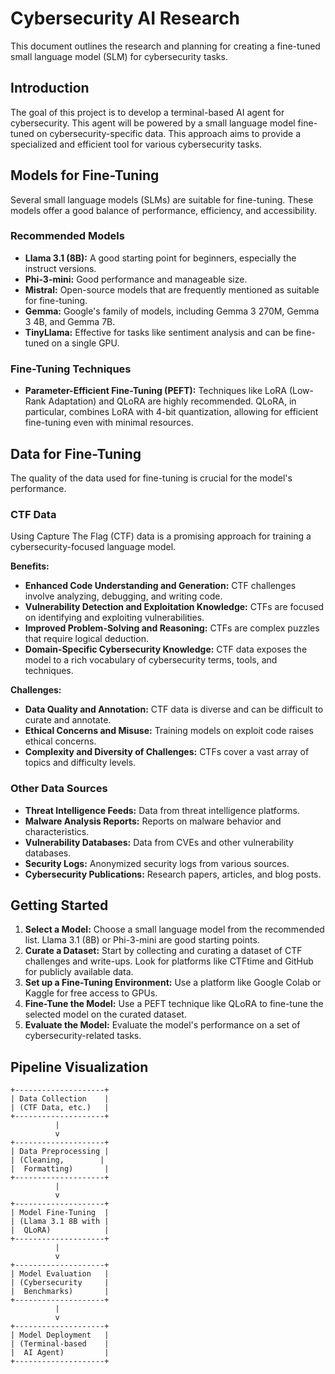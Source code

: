 # Cybersecurity AI Research

This document outlines the research and planning for creating a fine-tuned small language model (SLM) for cybersecurity tasks.

## Introduction

The goal of this project is to develop a terminal-based AI agent for cybersecurity. This agent will be powered by a small language model fine-tuned on cybersecurity-specific data. This approach aims to provide a specialized and efficient tool for various cybersecurity tasks.

## Models for Fine-Tuning

Several small language models (SLMs) are suitable for fine-tuning. These models offer a good balance of performance, efficiency, and accessibility.

### Recommended Models

*   **Llama 3.1 (8B):** A good starting point for beginners, especially the instruct versions.
*   **Phi-3-mini:** Good performance and manageable size.
*   **Mistral:** Open-source models that are frequently mentioned as suitable for fine-tuning.
*   **Gemma:** Google's family of models, including Gemma 3 270M, Gemma 3 4B, and Gemma 7B.
*   **TinyLlama:** Effective for tasks like sentiment analysis and can be fine-tuned on a single GPU.

### Fine-Tuning Techniques

*   **Parameter-Efficient Fine-Tuning (PEFT):** Techniques like LoRA (Low-Rank Adaptation) and QLoRA are highly recommended. QLoRA, in particular, combines LoRA with 4-bit quantization, allowing for efficient fine-tuning even with minimal resources.

## Data for Fine-Tuning

The quality of the data used for fine-tuning is crucial for the model's performance.

### CTF Data

Using Capture The Flag (CTF) data is a promising approach for training a cybersecurity-focused language model.

**Benefits:**

*   **Enhanced Code Understanding and Generation:** CTF challenges involve analyzing, debugging, and writing code.
*   **Vulnerability Detection and Exploitation Knowledge:** CTFs are focused on identifying and exploiting vulnerabilities.
*   **Improved Problem-Solving and Reasoning:** CTFs are complex puzzles that require logical deduction.
*   **Domain-Specific Cybersecurity Knowledge:** CTF data exposes the model to a rich vocabulary of cybersecurity terms, tools, and techniques.

**Challenges:**

*   **Data Quality and Annotation:** CTF data is diverse and can be difficult to curate and annotate.
*   **Ethical Concerns and Misuse:** Training models on exploit code raises ethical concerns.
*   **Complexity and Diversity of Challenges:** CTFs cover a vast array of topics and difficulty levels.

### Other Data Sources

*   **Threat Intelligence Feeds:** Data from threat intelligence platforms.
*   **Malware Analysis Reports:** Reports on malware behavior and characteristics.
*   **Vulnerability Databases:** Data from CVEs and other vulnerability databases.
*   **Security Logs:** Anonymized security logs from various sources.
*   **Cybersecurity Publications:** Research papers, articles, and blog posts.

## Getting Started

1.  **Select a Model:** Choose a small language model from the recommended list. Llama 3.1 (8B) or Phi-3-mini are good starting points.
2.  **Curate a Dataset:** Start by collecting and curating a dataset of CTF challenges and write-ups. Look for platforms like CTFtime and GitHub for publicly available data.
3.  **Set up a Fine-Tuning Environment:** Use a platform like Google Colab or Kaggle for free access to GPUs.
4.  **Fine-Tune the Model:** Use a PEFT technique like QLoRA to fine-tune the selected model on the curated dataset.
5.  **Evaluate the Model:** Evaluate the model's performance on a set of cybersecurity-related tasks.

## Pipeline Visualization

```
+--------------------+
| Data Collection    |
| (CTF Data, etc.)   |
+--------------------+
          |
          v
+--------------------+
| Data Preprocessing |
| (Cleaning,        |
|  Formatting)       |
+--------------------+
          |
          v
+--------------------+
| Model Fine-Tuning  |
| (Llama 3.1 8B with |
|  QLoRA)            |
+--------------------+
          |
          v
+--------------------+
| Model Evaluation   |
| (Cybersecurity     |
|  Benchmarks)       |
+--------------------+
          |
          v
+--------------------+
| Model Deployment   |
| (Terminal-based    |
|  AI Agent)         |
+--------------------+
```
